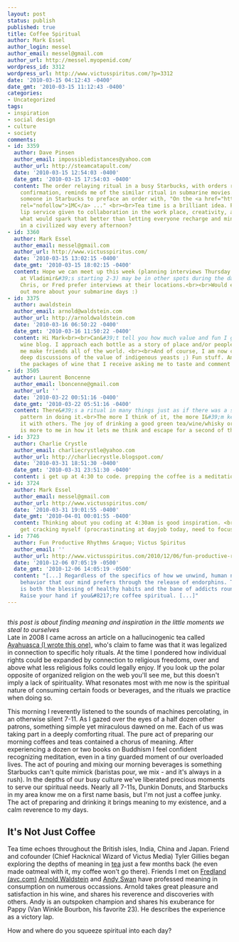 ```yaml
---
layout: post
status: publish
published: true
title: Coffee Spiritual
author: Mark Essel
author_login: messel
author_email: messel@gmail.com
author_url: http://messel.myopenid.com/
wordpress_id: 3312
wordpress_url: http://www.victusspiritus.com/?p=3312
date: '2010-03-15 04:12:43 -0400'
date_gmt: '2010-03-15 11:12:43 -0400'
categories:
- Uncategorized
tags:
- inspiration
- social design
- culture
- society
comments:
- id: 3359
  author: Dave Pinsen
  author_email: impossibledistances@yahoo.com
  author_url: http://steamcatapult.com/
  date: '2010-03-15 12:54:03 -0400'
  date_gmt: '2010-03-15 17:54:03 -0400'
  content: The order relaying ritual in a busy Starbucks, with orders repeated for
    confirmation, reminds me of the similar ritual in submarine movies. I keep half-expecting
    someone in Starbucks to preface an order with, "On the <a href="http://en.wikipedia.org/wiki/1MC"
    rel="nofollow">1MC</a> ..." <br><br>Tea time is a brilliant idea. For all the
    lip service given to collaboration in the work place, creativity, and productivity,
    what would spark that better than letting everyone recharge and mingle together
    in a civilized way every afternoon?
- id: 3360
  author: Mark Essel
  author_email: messel@gmail.com
  author_url: http://www.victusspiritus.com/
  date: '2010-03-15 13:02:15 -0400'
  date_gmt: '2010-03-15 18:02:15 -0400'
  content: Hope we can meet up this week (planning interviews Thursday afternoon downtown
    at Vladimir&#39;s starting 2-3) may be in other spots during the day if Howard,
    Chris, or Fred prefer interviews at their locations.<br><br>Would enjoy finding
    out more about your submarine days :)
- id: 3375
  author: awaldstein
  author_email: arnold@waldstein.com
  author_url: http://arnoldwaldstein.com
  date: '2010-03-16 06:50:22 -0400'
  date_gmt: '2010-03-16 11:50:22 -0400'
  content: Hi Mark<br><br>Can&#39;t tell you how much value and fun I get from my
    wine blog. I approach each bottle as a story of place and/or people and has let
    me make friends all of the world. <br><br>And of course, I am now conversant in
    deep discussions of the value of indigenous yeasts ;) Fun stuff. And not to mention
    the packages of wine that I receive asking me to taste and comment!
- id: 3505
  author: Laurent Boncenne
  author_email: lboncenne@gmail.com
  author_url: ''
  date: '2010-03-22 00:51:16 -0400'
  date_gmt: '2010-03-22 05:51:16 -0400'
  content: There&#39;s a ritual in many things just as if there was a somewhat personalized
    pattern in doing it.<br>The more I think of it, the more I&#39;m keen to sharing
    it with others. The joy of drinking a good green tea/wine/whisky or even coffee
    is more to me in how it lets me think and escape for a second of that time.
- id: 3723
  author: Charlie Crystle
  author_email: charliecrystle@yahoo.com
  author_url: http://charliecrystle.blogspot.com/
  date: '2010-03-31 18:51:30 -0400'
  date_gmt: '2010-03-31 23:51:30 -0400'
  content: i get up at 4:30 to code. prepping the coffee is a meditation.
- id: 3724
  author: Mark Essel
  author_email: messel@gmail.com
  author_url: http://www.victusspiritus.com/
  date: '2010-03-31 19:01:55 -0400'
  date_gmt: '2010-04-01 00:01:55 -0400'
  content: Thinking about you coding at 4:30am is good inspiration. <br><br>Now to
    get cracking myself (procrastinating at dayjob today, need to focus).
- id: 7746
  author: Fun Productive Rhythms &raquo; Victus Spiritus
  author_email: ''
  author_url: http://www.victusspiritus.com/2010/12/06/fun-productive-rhythms/
  date: '2010-12-06 07:05:19 -0500'
  date_gmt: '2010-12-06 14:05:19 -0500'
  content: "[...] Regardless of the specifics of how we unwind, human nature reinforces
    behavior that our mind prefers through the release of endorphins. This feedback
    is both the blessing of healthy habits and the bane of addicts round the world.
    Raise your hand if you&#8217;re coffee spiritual. [...]"
---
```

<p><a href="http://www.stuckincustoms.com/textures-tutorial/"><img src="http://www.victusspiritus.com/wp-content/uploads/2010/03/l_500_332_4D5D8F12-B3A6-4C3B-BC6A-AEB400AF9538.jpeg" alt="" class="alignnone size-full" /></a></p>
<p><I>this post is about finding meaning and inspiration in the little moments we steal to ourselves</I><br />
Late in 2008 I came across an article on a hallucinogenic tea called <a href="http://www.squidoo.com/AyahuascaBrew">Ayahuasca (I wrote this one)</a>, who's claim to fame was that it was legalized in connection to specific holy rituals. At the time I pondered how individual rights could be expanded by connection to religious freedoms, over and above what less religious folks could legally enjoy. If you look up the polar opposite of organized religion on the web you'll see me, but this doesn't imply a lack of spirituality. What resonates most with me now is the spiritual nature of consuming certain foods or beverages, and the rituals we practice when doing so.   </p>
<p>This morning I reverently listened to the sounds of machines percolating, in an otherwise silent 7-11. As I gazed over the eyes of a half dozen other patrons, something simple yet miraculous dawned on me. Each of us was taking part in a deeply comforting ritual. The pure act of preparing our morning coffees and teas contained a chorus of meaning. After experiencing a dozen or two books on Buddhism I feel confident recognizing meditation, even in a tiny guarded moment of our overloaded lives. The act of pouring and mixing our morning beverages is something Starbucks can't quite mimick (baristas pour, we mix - and it's always in a rush). In the depths of our busy culture we've liberated precious moments to serve our spiritual needs. Nearly all 7-11s, Dunkin Donuts, and Starbucks in my area know me on a first name basis, but I'm not just a coffee junky. The act of preparing and drinking it brings meaning to my existence, and a calm reverence to my days.      </p>
<h2>It's Not Just Coffee</h2>
<p>Tea time echoes throughout the British isles, India, China and Japan. Friend and cofounder (Chief Hacknical Wizard of Victus Media) Tyler Gillies began exploring the depths of meaning in <a href="http://www.everyonelovestea.com">tea</a> just a few months back (he even made oatmeal with it, my coffee won't go there). Friends I met on <a href="http://www.avc.com">Fredland (avc.com)</a> <a href="http://www.arnoldwaldstein.com">Arnold Waldstein</a> and <a href="http://www.swantastic.com">Andy Swan</a> have professed meaning in consumption on numerous occassions. Arnold takes great pleasure and satisfaction in his wine, and shares his reverence and discoveries with others. Andy is an outspoken champion and shares his exuberance for Pappy (Van Winkle Bourbon, his favorite 23). He describes the experience as a victory lap.</p>
<p>How and where do you squeeze spiritual into each day?</p>
